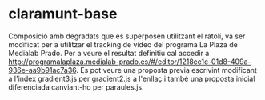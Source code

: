 # claramunt-base
Composició amb degradats que es superposen utilitzant el ratolí, va ser modificat per a utilitzar el tracking de vídeo del programa La Plaza de Medialab Prado.
Per a veure el resultat definitiu cal accedir a http://programalaplaza.medialab-prado.es/#/editor/1218ce1c-01d8-409a-936e-aa9b91ac7a36. 
Es pot veure una proposta previa escrivint modificant a l'index gradient3.js per gradient2.js a l'enllaç i també una proposta inicial diferenciada canviant-ho per paraules.js.
